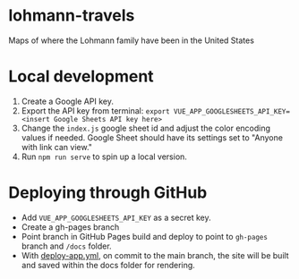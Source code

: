 # lohmann-travels
 Maps of where the Lohmann family have been in the United States

# Local development
1. Create a Google API key.
2. Export the API key from terminal:
  `export VUE_APP_GOOGLESHEETS_API_KEY=<insert Google Sheets API key here>`
3. Change the `index.js` google sheet id and adjust the color encoding values if needed. Google Sheet should have its settings set to "Anyone with link can view."
4. Run `npm run serve` to spin up a local version.


# Deploying through GitHub
* Add `VUE_APP_GOOGLESHEETS_API_KEY` as a secret key.
* Create a gh-pages branch
* Point branch in GitHub Pages build and deploy to point to `gh-pages` branch and `/docs` folder.
* With [deploy-app.yml](https://github.com/flaneuse/lohmann-travels/blob/main/.github/workflows/deploy-app.yml), on commit to the main branch, the site will be built and saved within the docs folder for rendering.
